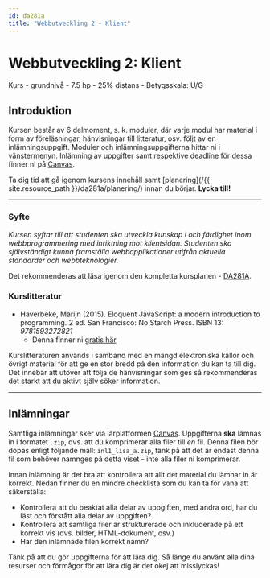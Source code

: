 ```yaml
---
id: da281a
title: "Webbutveckling 2 - Klient"
---
```


# Webbutveckling 2: Klient

Kurs - grundnivå - 7.5 hp - 25% distans - Betygsskala: U/G

## Introduktion

Kursen består av 6 delmoment, s. k. moduler, där varje modul har material i form av föreläsningar, hänvisningar till litteratur, osv. följt av en inlämningsuppgift. Moduler och inlämningsuppgifterna hittar ni i vänstermenyn. Inlämning av uppgifter samt respektive deadline för dessa finner ni på [Canvas](https://mau.instructure.com/login/saml).

Ta dig tid att gå igenom kursens innehåll samt [planering](/{{ site.resource_path }}/da281a/planering/) innan du börjar. **Lycka till!**

---

### Syfte

*Kursen syftar till att studenten ska utveckla kunskap i och färdighet inom webbprogrammering med inriktning mot klientsidan. Studenten ska självständigt kunna framställa webbapplikationer utifrån aktuella standarder och webbteknologier.*

Det rekommenderas att läsa igenom den kompletta kursplanen - [DA281A](https://edu.mah.se/sv/Course/DA281A#Syllabus).

### Kurslitteratur

* Haverbeke, Marijn (2015). Eloquent JavaScript: a modern introduction to programming. 2 ed. San Francisco: No Starch Press. ISBN 13: *9781593272821*
    * Denna finner ni [gratis här](http://eloquentjavascript.net/)

Kurslitteraturen används i samband med en mängd elektroniska källor och övrigt material för att ge en stor bredd på den information du kan ta till dig. Det innebär att utöver att följa de hänvisningar som ges så rekommenderas det starkt att du aktivt själv söker information.

---

## Inlämningar

Samtliga inlämningar sker via lärplatformen [Canvas](https://mau.instructure.com/login/saml). Uppgifterna **ska** lämnas in i formatet `.zip`, dvs. att du komprimerar alla filer till *en* fil. Denna filen bör döpas enligt följande mall: `inl1_lisa_a.zip`, tänk på att det är endast denna fil som behöver namnges på detta viset - inte alla filer ni komprimerar.

Innan inlämning är det bra att kontrollera att allt det material du lämnar in är korrekt. Nedan finner du en mindre checklista som du kan ta för vana att säkerställa:

* Kontrollera att du beaktat alla delar av uppgiften, med andra ord, har du läst och förstått alla delar av uppgiften?
* Kontrollera att samtliga filer är strukturerade och inkluderade på ett korrekt vis (dvs. bilder, HTML-dokument, osv.)
* Har den inlämnade filen korrekt namn?

Tänk på att du gör uppgifterna för att lära dig. Så länge du använt alla dina resurser och förmågor för att lära dig är det okej att misslyckas!
